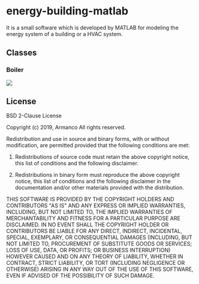 # energy-building-matlab
It is a small software which is developed by MATLAB for modeling the energy system of a building or a HVAC system.

## Classes
### Boiler
<img src="https://latex.codecogs.com/gif.latex?(m_b%20C_b+m_(b,f)%20C_f)(dT%20%CC%85_b)/dt=E%20%CC%87_(h,r)+m%20%CC%87_f%20C_f%20(T_(b,i)-T_(b,o)%20)">

## License
BSD 2-Clause License

Copyright (c) 2019, Armanco
All rights reserved.

Redistribution and use in source and binary forms, with or without
modification, are permitted provided that the following conditions are met:

1. Redistributions of source code must retain the above copyright notice, this
   list of conditions and the following disclaimer.

2. Redistributions in binary form must reproduce the above copyright notice,
   this list of conditions and the following disclaimer in the documentation
   and/or other materials provided with the distribution.

THIS SOFTWARE IS PROVIDED BY THE COPYRIGHT HOLDERS AND CONTRIBUTORS "AS IS"
AND ANY EXPRESS OR IMPLIED WARRANTIES, INCLUDING, BUT NOT LIMITED TO, THE
IMPLIED WARRANTIES OF MERCHANTABILITY AND FITNESS FOR A PARTICULAR PURPOSE ARE
DISCLAIMED. IN NO EVENT SHALL THE COPYRIGHT HOLDER OR CONTRIBUTORS BE LIABLE
FOR ANY DIRECT, INDIRECT, INCIDENTAL, SPECIAL, EXEMPLARY, OR CONSEQUENTIAL
DAMAGES (INCLUDING, BUT NOT LIMITED TO, PROCUREMENT OF SUBSTITUTE GOODS OR
SERVICES; LOSS OF USE, DATA, OR PROFITS; OR BUSINESS INTERRUPTION) HOWEVER
CAUSED AND ON ANY THEORY OF LIABILITY, WHETHER IN CONTRACT, STRICT LIABILITY,
OR TORT (INCLUDING NEGLIGENCE OR OTHERWISE) ARISING IN ANY WAY OUT OF THE USE
OF THIS SOFTWARE, EVEN IF ADVISED OF THE POSSIBILITY OF SUCH DAMAGE.
